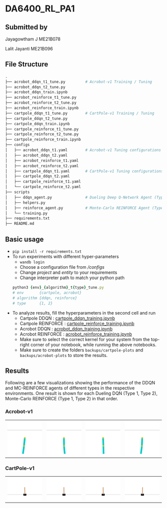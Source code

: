 # DA6400_RL_PA1

## Submitted by
Jayagowtham J ME21B078

Lalit Jayanti ME21B096

## File Structure 

```python
.
├── acrobot_ddqn_t1_tune.py         # Acrobot-v1 Training / Tuning
├── acrobot_ddqn_t2_tune.py
├── acrobot_ddqn_train.ipynb
├── acrobot_reinforce_t1_tune.py
├── acrobot_reinforce_t2_tune.py
├── acrobot_reinforce_train.ipynb
├── cartpole_ddqn_t1_tune.py        # CartPole-v1 Training / Tuning
├── cartpole_ddqn_t2_tune.py
├── cartpole_ddqn_train.ipynb
├── cartpole_reinforce_t1_tune.py
├── cartpole_reinforce_t2_tune.py
├── cartpole_reinforce_train.ipynb
├── configs
│   ├── acrobot_ddqn_t1.yaml        # Acrobot-v1 Tuning configurations
│   ├── acrobot_ddqn_t2.yaml
│   ├── acrobot_reinforce_t1.yaml
│   ├── acrobot_reinforce_t2.yaml
│   ├── cartpole_ddqn_t1.yaml       # CartPole-v1 Tuning configurations
│   ├── cartpole_ddqn_t2.yaml
│   ├── cartpole_reinforce_t1.yaml
│   └── cartpole_reinforce_t2.yaml
├── scripts
│   ├── ddqn_agent.py               # Dueling Deep Q-Network Agent (Type 1/2)
│   ├── helpers.py
│   ├── reinforce_agent.py          # Monte-Carlo REINFORCE Agent (Type 1/2)
│   └── training.py
├── requirements.txt
├── README.md
```
## Basic usage
- ```pip install -r requirements.txt```
- To run experiments with different hyper-parameters
    - ```wandb login```
    - Choose a configuration file from <i>/configs</i>
    - Change <i>project</i> and <i>entity</i> to your requirements
    - Change interpreter path to match your python path
    ```ruby
    python3 {env}_{algorithm}_t{type}_tune.py
    # env       {cartpole, acrobot}
    # algorithm {ddqn, reinforce}
    # type      {1, 2}
    ```
- To analyze results, fill the hyperparameters in the second cell and run
  - Cartpole DDQN  : [cartpole_ddqn_training.ipynb](cartpole_ddqn_train.ipynb)
  - Cartpole REINFORCE  : [cartpole_reinforce_training.ipynb](cartpole_reinforce_train.ipynb)
  - Acrobot DDQN  : [acrobot_ddqn_training.ipynb](acrobot_ddqn_train.ipynb)
  - Acrobot REINFORCE  : [acrobot_reinforce_training.ipynb](acrobot_reinforce_train.ipynb)
  - Make sure to select the correct kernel for your system from the top-right corner of your notebook, while running the above notebooks.
  - Make sure to create the folders ```backups/cartpole-plots``` and ```backups/acrobot-plots``` to store the results.

## Results
Following are a few visualizations showing the performance of the DDQN and MC-REINFORCE agents of different types in the respective environments. One result is shown for each Dueling DQN (Type 1, Type 2), Monte-Carlo REINFORCE (Type 1, Type 2) in that order.

### Acrobot-v1
 <table>
  <tr>
    <td><img src="results/acrobot_ddqn_t1.gif" title="Dueling DQN Type-1" style="width: 100%;"/></td>
    <td> <img src="results/acrobot_ddqn_t2.gif" title="Dueling DQN Type-2" style="width: 100%;"/></td>
    <td><img src="results/acrobot_reinforce_t1.gif" title="Monte-Carlo REINFORCE Type-1" style="width: 100%;"/></td>
    <td> <img src="results/acrobot_reinforce_t2.gif" title="Monte-Carlo REINFORCE Type-2" style="width: 100%;"/></td>
  </tr>
</table> 

### CartPole-v1
 <table>
  <tr>
    <td><img src="results/cartpole_ddqn_t1.gif" title="Dueling DQN Type-1" style="width: 100%;"/></td>
    <td> <img src="results/cartpole_ddqn_t2.gif" title="Dueling DQN Type-2" style="width: 100%;"/></td>
    <td><img src="results/cartpole_reinforce_t1.gif" title="Monte-Carlo REINFORCE Type-1" style="width: 100%;"/></td>
    <td> <img src="results/cartpole_reinforce_t2.gif" title="Monte-Carlo REINFORCE Type-2" style="width: 100%;"/></td>
  </tr>
</table> 
